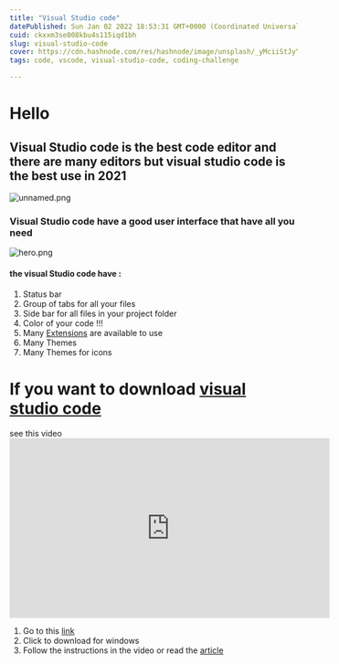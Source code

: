 ```yaml
---
title: "Visual Studio code"
datePublished: Sun Jan 02 2022 18:53:31 GMT+0000 (Coordinated Universal Time)
cuid: ckxxm3se008kbu4s115iqd1bh
slug: visual-studio-code
cover: https://cdn.hashnode.com/res/hashnode/image/unsplash/_yMciiStJyY/upload/v1641138009632/UVCMBKMtK.jpeg
tags: code, vscode, visual-studio-code, coding-challenge

---
```


# Hello


## Visual Studio code is the best code editor and there are many editors but visual studio code is the best use in 2021


![unnamed.png](https://cdn.hashnode.com/res/hashnode/image/upload/v1641138109499/GffU2zQUM.png)


### Visual Studio code have a good user interface that have all you need


![hero.png](https://cdn.hashnode.com/res/hashnode/image/upload/v1641138342692/kNEcAp-af.png)

#### the visual Studio code have :

1. Status bar
2. Group of tabs for all your files
3. Side bar for all files in your project folder
4. Color of your code !!!
5. Many  [Extensions](https://programing-school.hashnode.dev/7-helpful-visual-studio-code-extensions) are available to use
6. Many Themes
7. Many Themes for icons

# If you want to download  [visual studio code](https://code.visualstudio.com/)

see this video <iframe width="560" height="315" src="https://www.youtube.com/embed/CgTeTudMXlA" title="YouTube video player" frameborder="0" allow="accelerometer; autoplay; clipboard-write; encrypted-media; gyroscope; picture-in-picture" allowfullscreen></iframe>

1. Go to this  [link](https://code.visualstudio.com/)
2. Click to download for windows
3. Follow the instructions in the video or read the  [article](https://programing-school.hashnode.dev/how-to-install-visual-studio-code-and-write-python-html-css-javascript-with-it)

